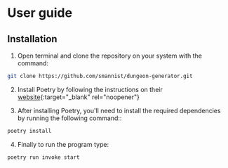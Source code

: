 # User guide

## Installation

1. Open terminal and clone the repository on your system with the command:

```bash
git clone https://github.com/smannist/dungeon-generator.git
```

2. Install Poetry by following the instructions on their [website](https://python-poetry.org/docs/){:target="\_blank" rel="noopener"}

3. After installing Poetry, you'll need to install the required dependencies by running the following command::

```bash
poetry install
```

4. Finally to run the program type:

```bash
poetry run invoke start
```
